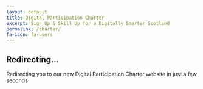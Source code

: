 ```yaml
---
layout: default
title: Digital Participation Charter
excerpt: Sign Up & Skill Up for a Digitally Smarter Scotland
permalink: /charter/
fa-icon: fa-users
---
```


<div class="section">
    <div class="container-fluid flow-text">
        <h2>Redirecting...</h2>
        <p>Redirecting you to our new Digital Participation Charter website in just a few seconds</p>
    </div>
</div>

<script>
    window.setTimeout(function(){
        window.location.href= "https://digitalparticipation.scot/";
    }, 5000);
</script>
